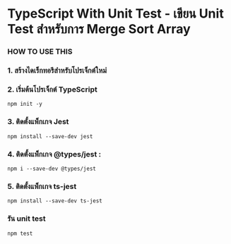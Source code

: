 # TypeScript With Unit Test - เขียน Unit Test สำหรับการ Merge Sort Array

### HOW TO USE THIS

### 1.  สร้างไดเร็กทอรีสำหรับโปรเจ็กต์ใหม่
### 2. เริ่มต้นโปรเจ็กต์ TypeScript
```
npm init -y
```
### 3.  ติดตั้งแพ็กเกจ Jest
```
npm install --save-dev jest
```
### 4. ติดตั้งแพ็กเกจ @types/jest :
``` 
npm i --save-dev @types/jest
```
### 5. ติดตั้งแพ็กเกจ ts-jest
```
npm install --save-dev ts-jest
```
### รัน unit test
```
npm test
```
